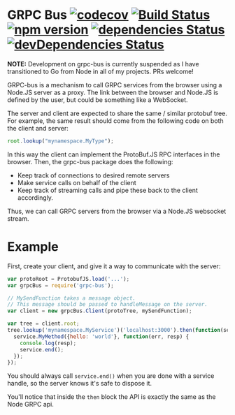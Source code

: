 GRPC Bus [![codecov](https://codecov.io/gh/paralin/grpc-bus/branch/master/graph/badge.svg)](https://codecov.io/gh/paralin/grpc-bus) [![Build Status](https://travis-ci.org/paralin/grpc-bus.svg?branch=master)](https://travis-ci.org/paralin/grpc-bus) [![npm version](https://badge.fury.io/js/grpc-bus.svg)](https://badge.fury.io/js/grpc-bus) [![dependencies Status](https://david-dm.org/paralin/grpc-bus/status.svg)](https://david-dm.org/paralin/grpc-bus) [![devDependencies Status](https://david-dm.org/paralin/grpc-bus/dev-status.svg)](https://david-dm.org/paralin/grpc-bus?type=dev)
========

**NOTE:** Development on grpc-bus is currently suspended as I have transitioned to Go from Node in all of my projects. PRs welcome!

GRPC-bus is a mechanism to call GRPC services from the browser using a Node.JS server as a proxy. The link between the browser and Node.JS is defined by the user, but could be something like a WebSocket.

The server and client are expected to share the same / similar protobuf tree. For example, the same result should come from the following code on both the client and server:

```js
root.lookup("mynamespace.MyType");
```

In this way the client can implement the ProtoBuf.JS RPC interfaces in the browser. Then, the grpc-bus package does the following:

 - Keep track of connections to desired remote servers
 - Make service calls on behalf of the client
 - Keep track of streaming calls and pipe these back to the client accordingly.

Thus, we can call GRPC servers from the browser via a Node.JS websocket stream.

Example
=======

First, create your client, and give it a way to communicate with the server:

```js
var protoRoot = ProtobufJS.load('...');
var grpcBus = require('grpc-bus');

// MySendFunction takes a message object.
// This message should be passed to handleMessage on the server.
var client = new grpcBus.Client(protoTree, mySendFunction);

var tree = client.root;
tree.lookup('mynamespace.MyService')('localhost:3000').then(function(service) {
  service.MyMethod({hello: 'world'}, function(err, resp) {
    console.log(resp);
    service.end();
  });
});
```

You should always call `service.end()` when you are done with a service handle, so the server knows it's safe to dispose it.

You'll notice that inside the `then` block the API is exactly the same as the Node GRPC api.

